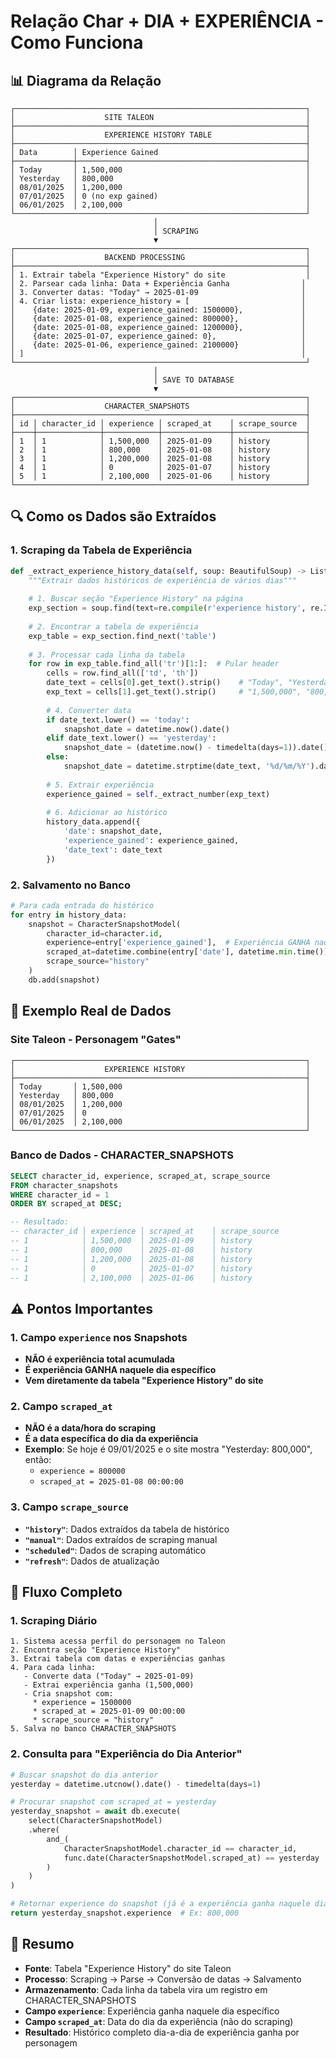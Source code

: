 # Relação Char + DIA + EXPERIÊNCIA - Como Funciona

## 📊 Diagrama da Relação

```
┌─────────────────────────────────────────────────────────────────┐
│                    SITE TALEON                                  │
├─────────────────────────────────────────────────────────────────┤
│                    EXPERIENCE HISTORY TABLE                     │
├─────────────────────────────────────────────────────────────────┤
│ Data        │ Experience Gained                                 │
├─────────────┼───────────────────────────────────────────────────┤
│ Today       │ 1,500,000                                         │
│ Yesterday   │ 800,000                                           │
│ 08/01/2025  │ 1,200,000                                         │
│ 07/01/2025  │ 0 (no exp gained)                                 │
│ 06/01/2025  │ 2,100,000                                         │
└─────────────────────────────────────────────────────────────────┘
                                │
                                │ SCRAPING
                                ▼
┌─────────────────────────────────────────────────────────────────┐
│                    BACKEND PROCESSING                           │
├─────────────────────────────────────────────────────────────────┤
│ 1. Extrair tabela "Experience History" do site                  │
│ 2. Parsear cada linha: Data + Experiência Ganha                │
│ 3. Converter datas: "Today" → 2025-01-09                       │
│ 4. Criar lista: experience_history = [                         │
│    {date: 2025-01-09, experience_gained: 1500000},             │
│    {date: 2025-01-08, experience_gained: 800000},              │
│    {date: 2025-01-08, experience_gained: 1200000},             │
│    {date: 2025-01-07, experience_gained: 0},                   │
│    {date: 2025-01-06, experience_gained: 2100000}              │
│ ]                                                              │
└─────────────────────────────────────────────────────────────────┘
                                │
                                │ SAVE TO DATABASE
                                ▼
┌─────────────────────────────────────────────────────────────────┐
│                    CHARACTER_SNAPSHOTS                          │
├─────────────────────────────────────────────────────────────────┤
│ id │ character_id │ experience │ scraped_at    │ scrape_source  │
├────┼──────────────┼────────────┼───────────────┼────────────────┤
│ 1  │ 1            │ 1,500,000  │ 2025-01-09    │ history        │
│ 2  │ 1            │ 800,000    │ 2025-01-08    │ history        │
│ 3  │ 1            │ 1,200,000  │ 2025-01-08    │ history        │
│ 4  │ 1            │ 0          │ 2025-01-07    │ history        │
│ 5  │ 1            │ 2,100,000  │ 2025-01-06    │ history        │
└─────────────────────────────────────────────────────────────────┘
```

## 🔍 Como os Dados são Extraídos

### **1. Scraping da Tabela de Experiência**
```python
def _extract_experience_history_data(self, soup: BeautifulSoup) -> List[Dict[str, Any]]:
    """Extrair dados históricos de experiência de vários dias"""
    
    # 1. Buscar seção "Experience History" na página
    exp_section = soup.find(text=re.compile(r'experience history', re.IGNORECASE))
    
    # 2. Encontrar a tabela de experiência
    exp_table = exp_section.find_next('table')
    
    # 3. Processar cada linha da tabela
    for row in exp_table.find_all('tr')[1:]:  # Pular header
        cells = row.find_all(['td', 'th'])
        date_text = cells[0].get_text().strip()    # "Today", "Yesterday", "08/01/2025"
        exp_text = cells[1].get_text().strip()     # "1,500,000", "800,000"
        
        # 4. Converter data
        if date_text.lower() == 'today':
            snapshot_date = datetime.now().date()
        elif date_text.lower() == 'yesterday':
            snapshot_date = (datetime.now() - timedelta(days=1)).date()
        else:
            snapshot_date = datetime.strptime(date_text, '%d/%m/%Y').date()
        
        # 5. Extrair experiência
        experience_gained = self._extract_number(exp_text)
        
        # 6. Adicionar ao histórico
        history_data.append({
            'date': snapshot_date,
            'experience_gained': experience_gained,
            'date_text': date_text
        })
```

### **2. Salvamento no Banco**
```python
# Para cada entrada do histórico
for entry in history_data:
    snapshot = CharacterSnapshotModel(
        character_id=character.id,
        experience=entry['experience_gained'],  # Experiência GANHA naquele dia
        scraped_at=datetime.combine(entry['date'], datetime.min.time()),
        scrape_source="history"
    )
    db.add(snapshot)
```

## 📅 Exemplo Real de Dados

### **Site Taleon - Personagem "Gates"**
```
┌─────────────────────────────────────────────────────────────────┐
│                    EXPERIENCE HISTORY                           │
├─────────────────────────────────────────────────────────────────┤
│ Today       │ 1,500,000                                         │
│ Yesterday   │ 800,000                                           │
│ 08/01/2025  │ 1,200,000                                         │
│ 07/01/2025  │ 0                                                 │
│ 06/01/2025  │ 2,100,000                                         │
└─────────────────────────────────────────────────────────────────┘
```

### **Banco de Dados - CHARACTER_SNAPSHOTS**
```sql
SELECT character_id, experience, scraped_at, scrape_source 
FROM character_snapshots 
WHERE character_id = 1 
ORDER BY scraped_at DESC;

-- Resultado:
-- character_id │ experience │ scraped_at    │ scrape_source
-- 1            │ 1,500,000  │ 2025-01-09    │ history
-- 1            │ 800,000    │ 2025-01-08    │ history  
-- 1            │ 1,200,000  │ 2025-01-08    │ history
-- 1            │ 0          │ 2025-01-07    │ history
-- 1            │ 2,100,000  │ 2025-01-06    │ history
```

## ⚠️ Pontos Importantes

### **1. Campo `experience` nos Snapshots**
- **NÃO é experiência total acumulada**
- **É experiência GANHA naquele dia específico**
- **Vem diretamente da tabela "Experience History" do site**

### **2. Campo `scraped_at`**
- **NÃO é a data/hora do scraping**
- **É a data específica do dia da experiência**
- **Exemplo**: Se hoje é 09/01/2025 e o site mostra "Yesterday: 800,000", então:
  - `experience = 800000`
  - `scraped_at = 2025-01-08 00:00:00`

### **3. Campo `scrape_source`**
- **`"history"`**: Dados extraídos da tabela de histórico
- **`"manual"`**: Dados extraídos de scraping manual
- **`"scheduled"`**: Dados de scraping automático
- **`"refresh"`**: Dados de atualização

## 🔄 Fluxo Completo

### **1. Scraping Diário**
```
1. Sistema acessa perfil do personagem no Taleon
2. Encontra seção "Experience History"
3. Extrai tabela com datas e experiências ganhas
4. Para cada linha:
   - Converte data ("Today" → 2025-01-09)
   - Extrai experiência ganha (1,500,000)
   - Cria snapshot com:
     * experience = 1500000
     * scraped_at = 2025-01-09 00:00:00
     * scrape_source = "history"
5. Salva no banco CHARACTER_SNAPSHOTS
```

### **2. Consulta para "Experiência do Dia Anterior"**
```python
# Buscar snapshot do dia anterior
yesterday = datetime.utcnow().date() - timedelta(days=1)

# Procurar snapshot com scraped_at = yesterday
yesterday_snapshot = await db.execute(
    select(CharacterSnapshotModel)
    .where(
        and_(
            CharacterSnapshotModel.character_id == character_id,
            func.date(CharacterSnapshotModel.scraped_at) == yesterday
        )
    )
)

# Retornar experience do snapshot (já é a experiência ganha naquele dia)
return yesterday_snapshot.experience  # Ex: 800,000
```

## 🎯 Resumo

- **Fonte**: Tabela "Experience History" do site Taleon
- **Processo**: Scraping → Parse → Conversão de datas → Salvamento
- **Armazenamento**: Cada linha da tabela vira um registro em CHARACTER_SNAPSHOTS
- **Campo `experience`**: Experiência ganha naquele dia específico
- **Campo `scraped_at`**: Data do dia da experiência (não do scraping)
- **Resultado**: Histórico completo dia-a-dia de experiência ganha por personagem 